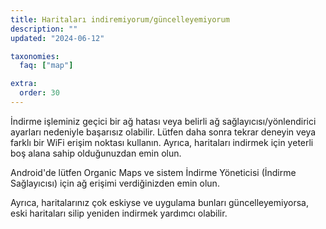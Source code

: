 ```yaml
---
title: Haritaları indiremiyorum/güncelleyemiyorum
description: ""
updated: "2024-06-12"

taxonomies:
  faq: ["map"]

extra:
  order: 30
---
```


İndirme işleminiz geçici bir ağ hatası veya belirli ağ sağlayıcısı/yönlendirici ayarları nedeniyle başarısız olabilir. Lütfen daha sonra tekrar deneyin veya farklı bir WiFi erişim noktası kullanın. Ayrıca, haritaları indirmek için yeterli boş alana sahip olduğunuzdan emin olun.

Android'de lütfen Organic Maps ve sistem İndirme Yöneticisi (İndirme Sağlayıcısı) için ağ erişimi verdiğinizden emin olun.

Ayrıca, haritalarınız çok eskiyse ve uygulama bunları güncelleyemiyorsa, eski haritaları silip yeniden indirmek yardımcı olabilir.
